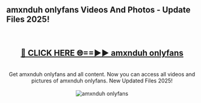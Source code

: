 <h2>amxnduh onlyfans Videos And Photos - Update Files 2025!</h2>
<br>
<div align="center">
<h2><a href="https://linkcuts.com/hfmhzwbr" rel="nofollow">🔴 CLICK HERE 🌐==►► amxnduh onlyfans</a></h2>
<br>
Get amxnduh onlyfans and all content. Now you can access all videos and pictures of amxnduh onlyfans. New Updated Files 2025!
<br>
<br>
<a href="https://linkcuts.com/hfmhzwbr" rel="nofollow" data-target="animated-image.originalLink"><img src="https://i.ibb.co.com/WyWwxjT/player-gif2.gif" alt="amxnduh onlyfans" style="max-width: 100%; display: inline-block;" data-target="animated-image.originalImage"></a>
</div>
<br>